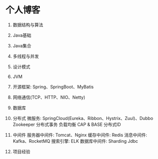 # 个人博客

1. 数据结构与算法

2. Java基础

3. Java集合

4. 多线程与并发

5. 设计模式

6. JVM

7. 开源框架: Spring、SpringBoot、MyBatis

8. 网络通信(TCP、HTTP、NIO、Netty)

9. 数据库

10. 分布式
    微服务: SpringCloud(Eureka、Ribbon、Hystrix、Zuul)、Dubbo
    Zookeeper
    分布式事务
    负载均衡
    CAP & BASE
    分布式ID

11. 中间件
    服务器中间件: Tomcat、Nginx
    缓存中间件: Redis
    消息中间件: Kafka、RocketMQ
    搜索引擎: ELK
    数据库中间件: Sharding Jdbc

12. 项目经验
